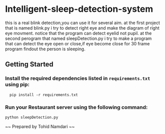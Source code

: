 # Intelligent-sleep-detection-system

this is a real blink detection,you can use it for several aim.
at the first project that is named blink.py i try to detect right eye and make the diagram of right eye movment.
notice that the program can detect eyelid not pupil.
at the second perogram that named sleepDetection.py i try to make a program that can detect the eye open or close,if eye become close for 30 frame program findout the person is sleeping.


## Getting Started

    
### Install the required dependencies listed in `requirements.txt` using pip:
      pip install -r requirements.txt


### Run your Restaurant server using the following command:
    
    python sleepDetection.py


~~ Prepared by Tohid Namdari ~~
